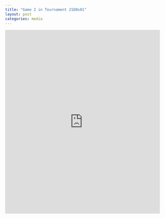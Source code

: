 ```yaml
---
title: "Game 2 in Tournament 21ENs01"
layout: post
categories: media
---
```


<div style="display: flex; justify-content: center;">
  <iframe style='border: 0;' width='900px' height='600px' src='https://share.chessbase.com/SharedGames/frame/?p=6w224RJ4SqmXUJY0oetdIO16mgNOqy0Nwy/DsTkF0Jn+UxGuv5J5a8nnxVPt/NHm'></iframe>
</div>
